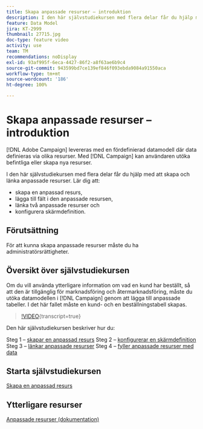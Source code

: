 ```yaml
---
title: Skapa anpassade resurser – introduktion
description: I den här självstudiekursen med flera delar får du hjälp med att skapa och länka anpassade resurser.
feature: Data Model
jira: KT-2999
thumbnail: 27715.jpg
doc-type: feature video
activity: use
team: TM
recommendations: noDisplay
exl-id: 93af995f-6eca-4427-86f2-a8f63ae6b9c4
source-git-commit: 943599bd7ce139ef846f093ebda9084a91550aca
workflow-type: tm+mt
source-wordcount: '186'
ht-degree: 100%

---
```


# Skapa anpassade resurser – introduktion

[!DNL Adobe Campaign] levereras med en fördefinierad datamodell där data definieras via olika resurser. Med [!DNL Campaign] kan användaren utöka befintliga eller skapa nya resurser.

I den här självstudiekursen med flera delar får du hjälp med att skapa och länka anpassade resurser.
Lär dig att:

* skapa en anpassad resurs,
* lägga till fält i den anpassade resursen,
* länka två anpassade resurser och
* konfigurera skärmdefinition.

## Förutsättning

För att kunna skapa anpassade resurser måste du ha administratörsrättigheter.

## Översikt över självstudiekursen

Om du vill använda ytterligare information om vad en kund har beställt, så att den är tillgänglig för marknadsföring och återmarknadsföring, måste du utöka datamodellen i [!DNL Campaign] genom att lägga till anpassade tabeller. I det här fallet måste en kund- och en beställningstabell skapas.

>[!VIDEO](https://video.tv.adobe.com/v/27715?learn=on){transcript=true}

Den här självstudiekursen beskriver hur du:

Steg 1 – [skapar en anpassad resurs](./creating-a-custom-resource.md)
Steg 2 – [konfigurerar en skärmdefinition](./configuring-a-screen-definition-for-a-custom-resource.md)
Steg 3 – [länkar anpassade resurser](./linking-custom-resources.md)
Steg 4 – [fyller anpassade resurser med data](./populate-custom-resources-with-data.md)

## Starta självstudiekursen

[Skapa en anpassad resurs](./creating-a-custom-resource.md)

## Ytterligare resurser

[Anpassade resurser (dokumentation)](https://experienceleague.adobe.com/docs/campaign-standard/using/working-with-apis/global-concepts/custom-resources.html?lang=sv)
